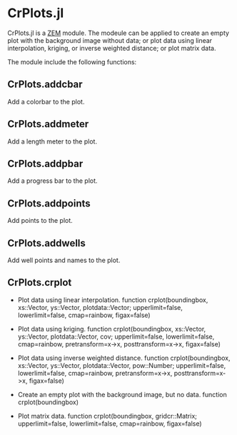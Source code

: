 CrPlots.jl
================

CrPlots.jl is a [ZEM](https://gitlab.com/zem) module.
The modeule can be applied to create an empty plot with the background image without data; or plot data using linear interpolation, kriging, or inverse weighted distance; or plot matrix data.

The module include the following functions:

CrPlots.addcbar
-----------
Add a colorbar to the plot.

CrPlots.addmeter
-----------
Add a length meter to the plot.

CrPlots.addpbar
-----------
Add a progress bar to the plot.

CrPlots.addpoints
-----------
Add points to the plot.

CrPlots.addwells
-----------
Add well points and names to the plot.

CrPlots.crplot
-----------
- Plot data using linear interpolation.
function crplot(boundingbox, xs::Vector, ys::Vector, plotdata::Vector; upperlimit=false, lowerlimit=false, cmap=rainbow, figax=false)

- Plot data using kriging.
function crplot(boundingbox, xs::Vector, ys::Vector, plotdata::Vector, cov; upperlimit=false, lowerlimit=false, cmap=rainbow, pretransform=x->x, posttransform=x->x, figax=false)

- Plot data using inverse weighted distance.
function crplot(boundingbox, xs::Vector, ys::Vector, plotdata::Vector, pow::Number; upperlimit=false, lowerlimit=false, cmap=rainbow, pretransform=x->x, posttransform=x->x, figax=false)

- Create an empty plot with the background image, but no data.
function crplot(boundingbox)

- Plot matrix data.
function crplot(boundingbox, gridcr::Matrix; upperlimit=false, lowerlimit=false, cmap=rainbow, figax=false)
